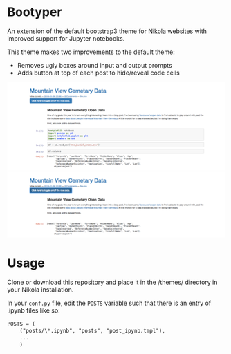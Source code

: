 # Bootyper

An extension of the default bootstrap3 theme for Nikola websites with improved support for Jupyter notebooks.

This theme makes two improvements to the default theme:

* Removes ugly boxes around input and output prompts
* Adds button at top of each post to hide/reveal code cells

![Visible code cells](code_on.png)
![Invisible code cells](code_off.png)


# Usage

Clone or download this repository and place it in the /themes/ directory in your Nikola installation.

In your `conf.py` file, edit the `POSTS` variable such that there is an entry of .ipynb files like so:

```
POSTS = (
    ("posts/\*.ipynb", "posts", "post_ipynb.tmpl"),
    ...
    )
```

